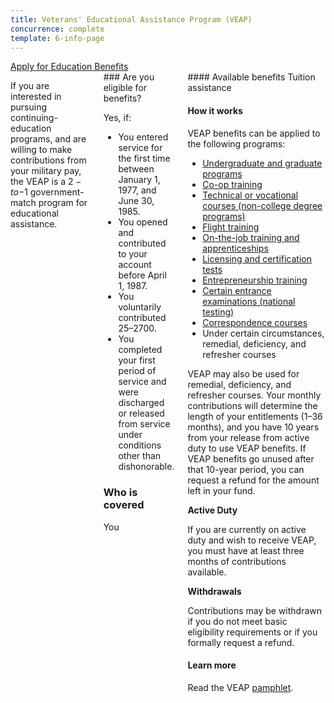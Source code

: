 ```yaml
---
title: Veterans' Educational Assistance Program (VEAP)
concurrence: complete
template: 6-info-page
---
```


<div class="main" role="main" markdown="0">

<div class="action-bar">
  <div class="row">
    <div class="small-12 columns">
      <a class="uk-button-primary" href="/education/apply-for-education-benefits/">Apply for Education Benefits</a>
    </div>
  </div>
</div>

<div class="section one" markdown="0">
<div class="primary" markdown="0">
<div class="row" markdown="0">
<div class="small-12 columns" markdown="1">

If you are interested in pursuing continuing-education programs, and are willing to make contributions from your military pay, the VEAP is a $2-to-$1 government-match program for educational assistance.


<div class="call-out" markdown="1">
### Are you eligible for benefits?

Yes, if:

- You entered service for the first time between January 1, 1977, and June 30, 1985.
- You opened and contributed to your account before April 1, 1987.
- You voluntarily contributed $25–$2700.
- You completed your first period of service and were discharged or released from service under conditions other than dishonorable.

### Who is covered
You
</div>
<div markdown="1">
#### Available benefits
Tuition assistance

#### How it works

VEAP benefits can be applied to the following programs:

- [Undergraduate and graduate programs](/education/gi-bill/higher-learning/)
- [Co-op training](/education/work-learn/co-op-training/)
- [Technical or vocational courses (non-college degree programs)](/education/work-learn/non-college-degree-program/)
- [Flight training](/education/advanced-training-and-certifications/flight-training/)
- [On-the-job training and apprenticeships](/education/work-learn/job-and-apprenticeship/)
- [Licensing and certification tests](/education/advanced-training-and-certifications/licensing-certification/)
- [Entrepreneurship training](/education/advanced-training-and-certifications/entrepreneurship-training/)
- [Certain entrance examinations (national testing)](/education/advanced-training-and-certifications/national-testing-program/)
- [Correspondence courses](/education/work-learn/non-traditional/correspondence-training/)
- Under certain circumstances, remedial, deficiency, and refresher courses

VEAP may also be used for remedial, deficiency, and refresher courses. Your monthly contributions will determine the length of your entitlements (1–36 months), and you have 10 years from your release from active duty to use VEAP benefits. If VEAP benefits go unused after that 10-year period, you can request a refund for the amount left in your fund.

**Active Duty**

If you are currently on active duty and wish to receive VEAP, you must have at least three months of contributions available.

**Withdrawals**

Contributions may be withdrawn if you do not meet basic eligibility requirements or if you formally request a refund.


#### Learn more
Read the VEAP [pamphlet](http://www.benefits.va.gov/gibill/docs/pamphlets/ch32_pamphlet.pdf).
</div>
</div>

</div>
</div>
</div>
